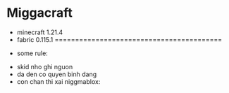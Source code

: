 # Miggacraft
+ minecraft 1.21.4
+ fabric 0.115.1
=========================================
* some rule:
+ skid nho ghi nguon
+ da den co quyen binh dang
+ con chan thi xai niggmablox:
